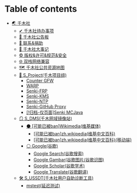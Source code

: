 # Table of contents

* [🌏 千木社](README.md)
  * [✔ 千木社待办事项](senkiroot/todo.md)
  * [📣 千木社公告板](senkiroot/bulletin.md)
  * [🙈 联系&捐助](senkiroot/contact-donate.md)
  * [📜 千木社大事记](senkiroot/historys.md)
  * [© 版权&许可&规范&安全](senkiroot/clrs.md)
  * [🌐 双栈网络兼容](senkiroot/v4v6.md)
  * [🗺 千木社公共资源地图](senkiroot/qian-mu-she-gong-gong-zi-yuan-di-tu.md)
  * [🧩 S\_Project(千木项目组)](senkiroot/s\_project/README.md)
    * [Counter GFW](senkiroot/s\_project/cgfw.md)
    * [WARP](senkiroot/s\_project/warp-net.md)
    * [Senki-FRP](senkiroot/s\_project/frp.md)
    * [Senki-KMS](senkiroot/s\_project/kms.md)
    * [Senki-NTP](senkiroot/s\_project/ntp.md)
    * [Senki-GitHub Proxy](senkiroot/s\_project/ghp.md)
    * [\[!归档-仅页面\]Senki MCJava](senkiroot/s\_project/.archive.mcj.md)
  * [🪞 S\_DMS(千木网域镜像站)](senkiroot/s\_dms/README.md)
    * [⚫ \[可能已被ban\]Wikimedia(维基媒体)](senkiroot/s\_dms/wiki/README.md)
      * [\[可能已被ban\]zh.wikipedia(维基中文百科)](senkiroot/s\_dms/wiki/wikipedia.md)
      * [\[可能已被ban\]zh.wikipedia(维基中文百科){移动端}](senkiroot/s\_dms/wiki/wikipedia\_m.md)
    * [⚪ Google(谷歌)](senkiroot/s\_dms/google/README.md)
      * [Google Search(谷歌搜索)](senkiroot/s\_dms/google/g\_search.md)
      * [Google Gambar(谷歌图片/谷歌识图)](senkiroot/s\_dms/google/g\_gambar.md)
      * [Google Scholar(谷歌学术)](senkiroot/s\_dms/google/google-scholar-gu-ge-xue-shu.md)
      * [Google Translate(谷歌翻译)](senkiroot/s\_dms/google/google-translate-gu-ge-fan-yi.md)
  * [🛠 S\_USSDT(千木社用户自助诊断工具)](senkiroot/s\_ussdt/README.md)
    * [mstest(延迟测试)](senkiroot/s\_ussdt/mstest.md)
